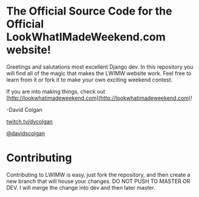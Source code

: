 # The Official Source Code for the Official LookWhatIMadeWeekend.com website!

Greetings and salutations most excellent Django dev.  In this repository you will find all of the magic that makes the LWIMW website work.  Feel free to learn from it or fork it to make your own exciting weekend contest.

If you are into making things, check out [http://lookwhatimadeweekend.com](http://lookwhatimadeweekend.com)!

-David Colgan

[twitch.tv/dvcolgan](http://twitch.tv/dvcolgan)

[@davidscolgan](https://twitter.com/davidscolgan)

# Contributing

Contributing to LWIMW is easy, just fork the repository, and then create a new branch that will house your changes. DO NOT PUSH TO MASTER OR DEV. I will merge the change into dev and then later master.

